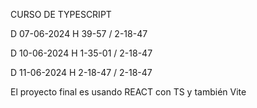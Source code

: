 CURSO DE TYPESCRIPT

D 07-06-2024 H 39-57 / 2-18-47

D 10-06-2024 H 1-35-01 / 2-18-47

D 11-06-2024 H 2-18-47 / 2-18-47

El proyecto final es usando REACT con TS y también Vite
